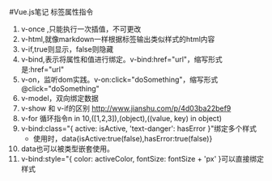 #Vue.js笔记
标签属性指令

1. v-once ,只能执行一次插值，不可更改
2. v-html,就像markdown一样根据标签输出类似样式的html内容
3. v-if,true则显示，false则隐藏
4. v-bind,表示将属性和值进行绑定。v-bind:href="url"，缩写形式是:href="url"
5. v-on，监听dom实践。v-on:click="doSomething"，缩写形式@click="doSomething"
6. v-model，双向绑定数据
7. v-show 和 v-if的区别  <http://www.jianshu.com/p/4d03ba22bef9>
8. v-for 循环指令n in 10,([1,2,3]),(object),((value, key) in object)
9. v-bind:class="{ active: isActive, 'text-danger': hasError }"绑定多个样式
	- 使用时，data{isActive:true(false),hasError:true(false)}
10. data也可以被类型嵌套使用。
11.  v-bind:style="{ color: activeColor, fontSize: fontSize + 'px' }可以直接绑定样式